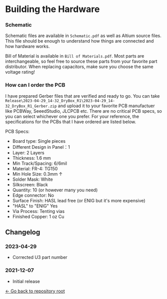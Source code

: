 
# Building the Hardware

### Schematic
Schematic files are available in `Schematic.pdf` as well as Altium source files.
This file should be enough to understand how things are connected and how hardware works.

Bill of Material is available in `Bill of Materials.pdf`.
Most parts are interchangeable, so feel free to source these parts from your favorite part distributor.
When replacing capacitors, make sure you choose the same voltage rating!

### How can I order the PCB

I have prepared Gerber files that are verified and ready to go. You can take `Release\2023-04-29_14-32_DryBox_R1\2023-04-29_14-32_DryBox_R1_Gerber.zip` and upload it to your favorite PCB manufactuer like PCBWay, SeeedStudio, JLCPCB etc.
There are no critical PCB specs, so you can select whichever one you prefer.
For your reference, the specifications for the PCBs that I have ordered are listed below.

PCB Specs:
- Board type: Single pieces
- Different Design in Panel：1
- Layer: 2 Layers
- Thickness: 1.6 mm
- Min Track/Spacing: 6/6mil
- Material: FR-4: TG150
- Min Hole Size: 0.3mm ↑
- Solder Mask: White
- Silkscreen: Black
- Quantity: 10 (or however many you need)
- Edge connector: No
- Surface Finish: HASL lead free (or ENIG but it's more expensive)
- "HASL" to "ENIG"  Yes
- Via Process: Tenting vias
- Finished Copper: 1 oz Cu


## Changelog

### 2023-04-29

- Corrected U3 part number

### 2021-12-07

- Initial release


[<- Go back to repository root](../README.md)
